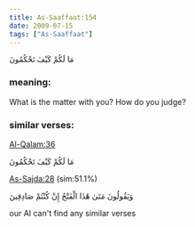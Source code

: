 ```yaml
---
title: As-Saaffaat:154
date: 2009-07-15
tags: ["As-Saaffaat"]
---
```

مَا لَكُمْ كَيْفَ تَحْكُمُونَ
### meaning: 
What is the matter with you? How do you judge?
### similar verses: 

[Al-Qalam:36](/68/36)

مَا لَكُمْ كَيْفَ تَحْكُمُونَ

[As-Sajda:28](/32/28) (sim:51.1%)

وَيَقُولُونَ مَتَىٰ هَٰذَا الْفَتْحُ إِنْ كُنْتُمْ صَادِقِينَ

our AI can't find any similar verses


